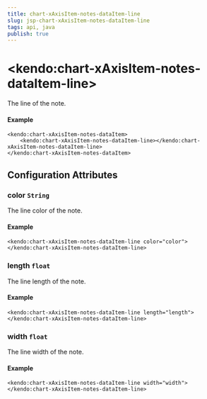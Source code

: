 ```yaml
---
title: chart-xAxisItem-notes-dataItem-line
slug: jsp-chart-xAxisItem-notes-dataItem-line
tags: api, java
publish: true
---
```


# \<kendo:chart-xAxisItem-notes-dataItem-line\>

The line of the note.

#### Example
    <kendo:chart-xAxisItem-notes-dataItem>
        <kendo:chart-xAxisItem-notes-dataItem-line></kendo:chart-xAxisItem-notes-dataItem-line>
    </kendo:chart-xAxisItem-notes-dataItem>

## Configuration Attributes

### color `String`

The line color of the note.

#### Example
    <kendo:chart-xAxisItem-notes-dataItem-line color="color">
    </kendo:chart-xAxisItem-notes-dataItem-line>

### length `float`

The line length of the note.

#### Example
    <kendo:chart-xAxisItem-notes-dataItem-line length="length">
    </kendo:chart-xAxisItem-notes-dataItem-line>

### width `float`

The line width of the note.

#### Example
    <kendo:chart-xAxisItem-notes-dataItem-line width="width">
    </kendo:chart-xAxisItem-notes-dataItem-line>


